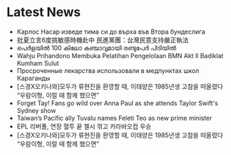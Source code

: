# Latest News
-  Карлос Насар изведе тима си до върха във Втора бундеслига
-  批夏立言6度挑敏感時機赴中 民進黨團：台灣民意支持嚴正執法
-  പെർളയിൽ 100 കിലോ കഞ്ചാവുമായി രണ്ടുപേർ പിടിയിൽ
-  Wahju Prihandono Membuka Pelatihan Pengelolaan BMN Akt II Badiklat Kumham Sulut
-  Просроченные лекарства использовали в медпунктах школ Караганды
-  [스경X오키나와]모두가 류현진을 환영할 때, 이태양은 1985년생 고참을 떠올렸다 “우람이형, 이럴 때 함께 했으면”
-  Forget Tay! Fans go wild over Anna Paul as she attends Taylor Swift's Sydney show
-  Taiwan’s Pacific ally Tuvalu names Feleti Teo as new prime minister
-  EPL 리버풀, 연장 혈투 끝 첼시 꺾고 카라바오컵 우승
-  [스경X오키나와]모두가 류현진을 환영할 때, 이태양은 1985년생 고참을 떠올렸다 “우람이형, 이럴 때 함께 했으면”
